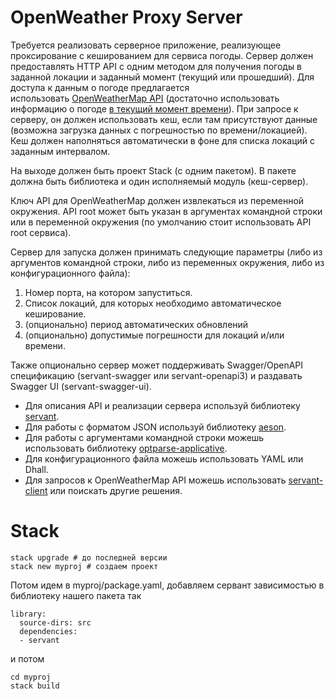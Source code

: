 # OpenWeather Proxy Server

Требуется реализовать серверное приложение, реализующее проксирование с кешированием для сервиса погоды. Сервер должен предоставлять HTTP API с одним методом для получения погоды в заданной локации и заданный момент (текущий или прошедший). Для доступа к данным о погоде предлагается использовать [OpenWeatherMap API](https://openweathermap.org/api) (достаточно использовать информацию о погоде [в текущий момент времени](https://openweathermap.org/current)). При запросе к серверу, он должен использовать кеш, если там присутствуют данные (возможна загрузка данных с погрешностью по времени/локацией). Кеш должен наполняться автоматически в фоне для списка локаций с заданным интервалом.

На выходе должен быть проект Stack (с одним пакетом). В пакете должна быть библиотека и один исполняемый модуль (кеш-сервер).

Ключ API для OpenWeatherMap должен извлекаться из переменной окружения. API root может быть указан в аргументах командной строки или в переменной окружения (по умолчанию стоит использовать API root сервиса). 

Сервер для запуска должен принимать следующие параметры (либо из аргументов командной строки, либо из переменных окружения, либо из конфигурационного файла):

1. Номер порта, на котором запуститься.
2. Список локаций, для которых необходимо автоматическое кеширование.
3. (опционально) период автоматических обновлений
4. (опционально) допустимые погрешности для локаций и/или времени.

Также опционально сервер может поддерживать Swagger/OpenAPI спецификацию (servant-swagger или servant-openapi3) и раздавать Swagger UI (servant-swagger-ui).

* Для описания API и реализации сервера используй библиотеку [servant](http://haskell-servant.readthedocs.io/en/stable/).
* Для работы с форматом JSON используй библиотеку [aeson](https://hackage.haskell.org/package/aeson-1.1.0.0/docs/Data-Aeson.html).
* Для работы с аргументами командной строки можешь использовать библиотеку [optparse-applicative](https://hackage.haskell.org/package/optparse-applicative).
* Для конфигурационного файла можешь использовать YAML или Dhall.
* Для запросов к OpenWeatherMap API можешь использовать [servant-client](https://hackage.haskell.org/package/servant-client) или поискать другие решения.

# Stack

    stack upgrade # до последней версии
    stack new myproj # создаем проект

Потом идем в myproj/package.yaml, добавляем сервант зависимостью в библиотеку нашего пакета так

    library:
      source-dirs: src
      dependencies:
      - servant

и потом

    cd myproj
    stack build
